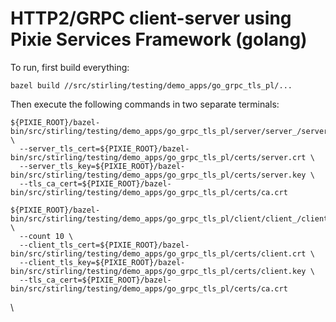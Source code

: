 # HTTP2/GRPC client-server using Pixie Services Framework (golang)

To run, first build everything:
```
bazel build //src/stirling/testing/demo_apps/go_grpc_tls_pl/...
```

Then execute the following commands in two separate terminals:

```
${PIXIE_ROOT}/bazel-bin/src/stirling/testing/demo_apps/go_grpc_tls_pl/server/server_/server \
  --server_tls_cert=${PIXIE_ROOT}/bazel-bin/src/stirling/testing/demo_apps/go_grpc_tls_pl/certs/server.crt \
  --server_tls_key=${PIXIE_ROOT}/bazel-bin/src/stirling/testing/demo_apps/go_grpc_tls_pl/certs/server.key \
  --tls_ca_cert=${PIXIE_ROOT}/bazel-bin/src/stirling/testing/demo_apps/go_grpc_tls_pl/certs/ca.crt
```

```
${PIXIE_ROOT}/bazel-bin/src/stirling/testing/demo_apps/go_grpc_tls_pl/client/client_/client \
  --count 10 \
  --client_tls_cert=${PIXIE_ROOT}/bazel-bin/src/stirling/testing/demo_apps/go_grpc_tls_pl/certs/client.crt \
  --client_tls_key=${PIXIE_ROOT}/bazel-bin/src/stirling/testing/demo_apps/go_grpc_tls_pl/certs/client.key \
  --tls_ca_cert=${PIXIE_ROOT}/bazel-bin/src/stirling/testing/demo_apps/go_grpc_tls_pl/certs/ca.crt
```
\
